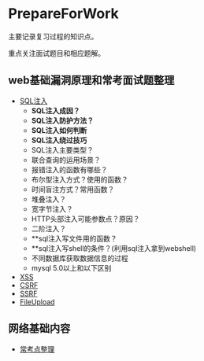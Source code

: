 # PrepareForWork

主要记录复习过程的知识点。

重点关注面试题目和相应题解。


## web基础漏洞原理和常考面试题整理

- [SQL注入](web安全/SQL_Injection.md)
  - **SQL注入成因？**
  - **SQL注入防护方法？**
  - **SQL注入如何判断**
  - **SQL注入绕过技巧**
  - SQL注入主要类型？
  - 联合查询的运用场景？
  - 报错注入的函数有哪些？
  - 布尔型注入方式？使用的函数？
  - 时间盲注方式？常用函数？
  - 堆叠注入？
  - 宽字节注入？
  - HTTP头部注入可能参数点？原因？
  - 二阶注入？
  - **sql注入写文件用的函数？
  - **sql注入写shell的条件？(利用sql注入拿到webshell)
  - 不同数据库获取数据信息的过程
  - mysql 5.0以上和以下区别
- [XSS](web安全/XSS.md)
- [CSRF](web安全/CSRF.md)
- [SSRF](web安全/SSRF.md)
- [FileUpload](web安全/FileUpload.md)



## 网络基础内容
- [常考点整理](计网基础/hot-issues-for-network.md)